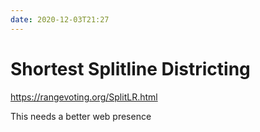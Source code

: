 ```yaml
---
date: 2020-12-03T21:27
---
```


# Shortest Splitline Districting

https://rangevoting.org/SplitLR.html

This needs a better web presence
